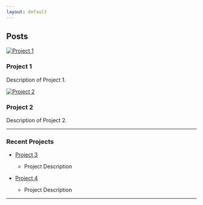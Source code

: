 ```yaml
---
layout: default
---
```

## Posts

[![Project 1](https://blankrecordings.files.wordpress.com/2014/03/black-and-white-spiral-abstract-hd-wallpaper-1920x1080-8858.jpg)](project1.html)

### Project 1
Description of Project 1.

[![Project 2](https://cdn-images.threadless.com/threadless-media/artist_shops/shops/ALEXBASSE/products/227119/shirt-1494585437-2e9d8ae2fb0b90b7ef660a7dff2f68cc.png?v=3&d=eyJvcHMiOiBbWyJ0cmltIiwgW2ZhbHNlLCBmYWxzZV0sIHt9XSwgWyJyZXNpemUiLCBbXSwgeyJ3aWR0aCI6IDk5Ni4wLCAiYWxsb3dfdXAiOiBmYWxzZSwgImhlaWdodCI6IDk5Ni4wfV0sIFsiY2FudmFzX2NlbnRlcmVkIiwgWzEyMDAsIDEyMDBdLCB7ImJhY2tncm91bmQiOiAiZmZmZmZmIn1dLCBbInJlc2l6ZSIsIFs4MDBdLCB7fV0sIFsiY2FudmFzX2NlbnRlcmVkIiwgWzgwMCwgODAwLCAiI2ZmZmZmZiJdLCB7fV0sIFsiZW5jb2RlIiwgWyJqcGciLCA4NV0sIHt9XV0sICJmb3JjZSI6IGZhbHNlLCAib25seV9tZXRhIjogZmFsc2V9)](project2.html)

### Project 2
Description of Project 2.

---

### Recent Projects

- [Project 3](#project3)
  - Project Description

- [Project 4](#project4)
  - Project Description

---